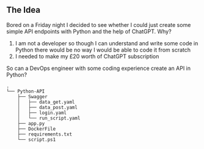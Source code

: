 ## The Idea
Bored on a Friday night I decided to see whether I could just create some simple API endpoints with Python and the help of ChatGPT. Why?
1. I am not a developer so though I can understand and write some code in Python there would be no way I would be able to code it from scratch 
2. I needed to make my £20 worth of ChatGPT subscription

So can a DevOps engineer with some coding experience create an API in Python?

```
.
└── Python-API
    ├── Swagger
    │   ├── data_get.yaml
    │   ├── data_post.yaml
    │   ├── login.yaml
    │   └── run_script.yaml
    ├── app.py
    ├── DockerFile
    ├── requirements.txt
    └── script.ps1
```